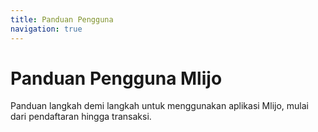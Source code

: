 ```yaml
---
title: Panduan Pengguna
navigation: true
---
```


# Panduan Pengguna Mlijo

Panduan langkah demi langkah untuk menggunakan aplikasi Mlijo, mulai dari pendaftaran hingga transaksi.
